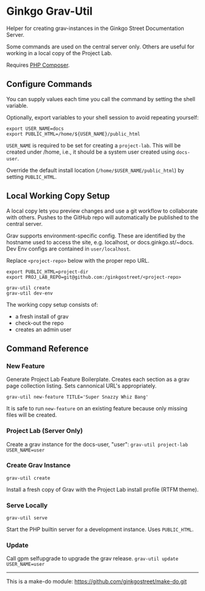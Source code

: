 
# Ginkgo Grav-Util

Helper for creating grav-instances in the Ginkgo Street Documentation Server.

Some commands are used on the central server only. Others are useful for working in a local copy of the Project Lab.

Requires [PHP Composer](https://getcomposer.org).

## Configure Commands
You can supply values each time you call the command by setting the shell variable.

Optionally, export variables to your shell session to avoid repeating yourself:
```shell
export USER_NAME=docs
export PUBLIC_HTML=/home/${USER_NAME}/public_html
```

`USER_NAME` is required to be set for creating a `project-lab`. This will be created under /home, i.e., it should be a system user created using `docs-user`.

Override the default install location (`/home/$USER_NAME/public_html`) by setting `PUBLIC_HTML`.


## Local Working Copy Setup

A local copy lets you preview changes and use a git workflow to collaborate with others. Pushes to the GitHub repo will automatically be published to the central server.

Grav supports environment-specific config. These are identified by the hostname used to access the site, e.g. localhost, or docs.ginkgo.st/~docs. Dev Env configs are contained in `user/localhost`.

Replace `<project-repo>` below with the proper repo URL. 
```shell
export PUBLIC_HTML=project-dir 
export PROJ_LAB_REPO=git@github.com:/ginkgostreet/<project-repo>

grav-util create
grav-util dev-env
```

The working copy setup consists of:
 - a fresh install of grav
 - check-out the repo
 - creates an admin user

## Command Reference
### New Feature
Generate Project Lab Feature Boilerplate. Creates each section as a grav page collection listing. Sets cannonical URL's appropriately.

```shell
grav-util new-feature TITLE='Super Snazzy Whiz Bang'
```
It is safe to run `new-feature` on an existing feature because only missing files will be created.


### Project Lab (Server Only)

Create a grav instance for the docs-user, "user":
`grav-util project-lab USER_NAME=user`

### Create Grav Instance

`grav-util create`

Install a fresh copy of Grav with the Project Lab install profile (RTFM theme).

### Serve Locally

`grav-util serve`

Start the PHP builtin server for a development instance. Uses `PUBLIC_HTML`.

### Update

Call gpm selfupgrade to upgrade the grav release.
`grav-util update USER_NAME=user`

----
This is a make-do module: https://github.com/ginkgostreet/make-do.git
